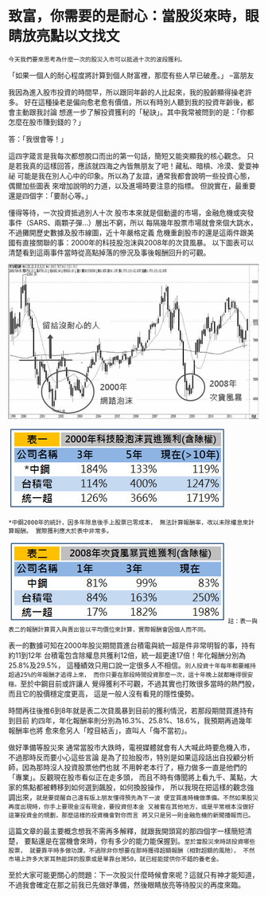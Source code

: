 # 致富，你需要的是耐心：當股災來時，眼睛放亮點以文找文

 `今天我們要來思考為什麼一次的股災入市可以抵過十次的波段獲利。`


 「如果一個人的耐心程度將計算到個人財富裡，那麼有些人早已破產。」 –富朋友

我因為進入股市投資的時間早，所以跟同年齡的人比起來，我的股齡顯得操老許多。
好在這種操老是偏向愈老愈有價值，所以有時別人聽到我的投資年齡後，都會主動跟我討論
想進一步了解投資獲利的「秘訣」。其中我常被問到的是：「你都怎麼在股市賺到錢的？」

答：「我很會等！」

這四字箴言是我每次都想脫口而出的第一句話，簡短又能突顯我的核心觀念。
只是若我真的這樣回答，應該就四海之內皆無朋友了吧！藏私、暗槓、冷漠、愛耍神祕
可能是我在別人心中的印象。所以為了友誼，通常我都會說明一些投資心態，偶爾加些圖表
來增加說明的力道，以及進場時要注意的指標。
但說實在，最重要還是四個字：「要耐心等。」


  懂得等待，一次投資抵過別人十次
股市本來就是個動盪的市場，金融危機或突發事件（SARS、兩顆子彈…）層出不窮，所以
每隔幾年股票市場就會來個大跳水，不過攤開歷史數據及股市線圖，近十年嚴格定義
危機重創股市的還是這兩件跟美國有直接關聯的事：2000年的科技股泡沫與2008年的次貸風暴。
以下圖表可以清楚看到這兩事件當時從高點掉落的慘況及事後報酬回升的可觀。



![](1.jpg)


![](2.jpg)

`
*中鋼2000年的統計，因多年除息後手上股票已零成本，
無法計算報酬率，改以未除權息來計算報酬。
實際獲利應大於表中非常多。
`

![](3.jpg)
`註：表一與表二的報酬計算買入與賣出皆以平均價位來計算，實際報酬會因個人而不同。`

表一的數據可知在2000年股災期間買進台積電與統一超是件非常明智的事，持有約11到12年
台積電包含除權息共獲利12倍，統一超更達17倍！年化報酬分別為25.8%及29.5%，
這種績效只用口說一定很多人不相信。`別人投資十年每年都要維持超過25%的年報酬才追得上來，
而你只要在那段時間投資那麼一次，這十年晚上就都睡得很安穩。`至於中鋼目前或許讓人
覺得獲利不可觀，不過其實也打敗很多當時的熱門股，而且它的股價穩定度更高，
這是一般人沒有看見的隱性優勢。

時間再往後推6到8年就是表二次貸風暴到目前的獲利情況，若那段期間買進持有到目前
約四年，年化報酬率則分別為16.3%、25.8%、18.6%，我預期再過幾年報酬率也將
愈來愈另人「瞠目結舌」，直叫人「侮不當初」。

做好準備等股災來
通常當股市大跌時，電視媒體就會有人大喊此時要危機入市，不過那時反而要小心這些言論
是為了拉抬股市，特別是如果這段話出自投顧分析師，因為那時沒人投資股票他們也就
不用幹老本行了，極力做多一直是他們的「專業」。反觀現在股市看似正在走多頭，
而且不時有傳聞將上看九千、萬點，大家的焦點都被轉移到如何選到飆股，如何換股操作，
所以我現在把這樣的觀念強調出來，`就是要提醒自己還有版上朋友懂得預先為下一波
便宜買進時機做準備。不然如果股災再度出現時，你手上要現金沒有現金，要投資但本金
又被套在其他地方，或是平常根本沒做好這筆投資金的規劃，那麼這樣的投資機會對你而言
將又只是另一則金融危機的新聞播報而已。`

這篇文章的最主要概念想我不需再多解釋，就跟我開頭寫的那四個字一樣簡短清楚，
要點還是在當機會來時，你有多少的能力能保握到。`至於當股災來時該投資哪些股票，
就要靠平時多做功課，不過除非你想要在那時獲得超額報酬（相對超額的風險），
不然市場上許多大家耳熱能詳的股票或是單靠台灣50，就已經能提供你不錯的養老金。`

至於大家可能更關心的問題：下一次股災什麼時候會來呢？這就只有神才能知道，
不過我會確定在那之前我已先做好準備，然後眼睛放亮等待股災的再度來臨。
